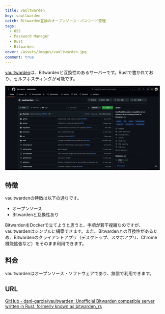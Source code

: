 ```yaml
---
title: vaultwarden
key: vaultwarden
catch: Bitwarden互換のオープンソース・パスワード管理
tags:
  - OSS
  - Password Manager
  - Rust
  - Bitwarden
cover: /assets/images/vaultwarden.jpg
comment: true
---
```


[vaultwarden](https://github.com/dani-garcia/vaultwarden)は、Bitwardenと互換性のあるサーバーです。Rustで書かれており、セルフホスティングが可能です。

[![vaultwardenのWebサイト](/assets/images/vaultwarden.jpg)](https://github.com/dani-garcia/vaultwarden)

<!--more-->

## 特徴

vaultwardenの特徴は以下の通りです。

- オープンソース
- Bitwardenと互換性あり

BitwardenをDockerで立てようと思うと、手順が若干複雑なのですが、vaultwardenはシンプルに構築できます。また、Bitwardenとの互換性があるため、Bitwardenのクライアントアプリ（デスクトップ、スマホアプリ、Chrome機能拡張など）をそのまま利用できます。

## 料金

vaultwardenはオープンソース・ソフトウェアであり、無償で利用できます。

## URL

[GitHub - dani-garcia/vaultwarden: Unofficial Bitwarden compatible server written in Rust, formerly known as bitwarden_rs](https://github.com/dani-garcia/vaultwarden)
